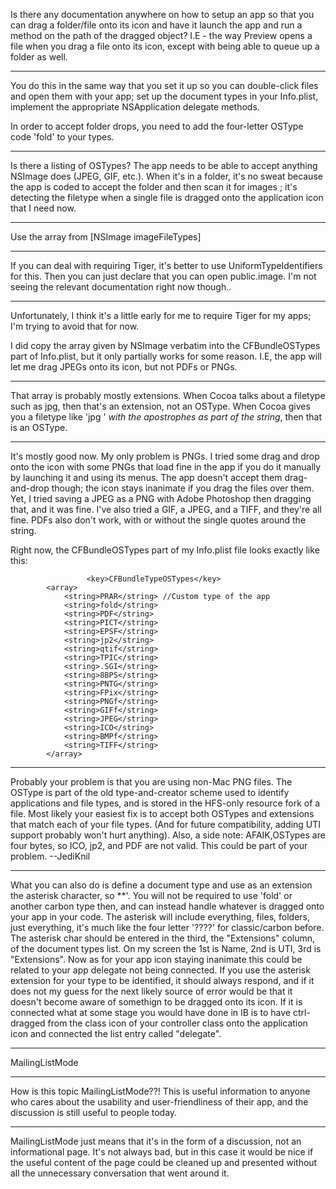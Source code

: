 

Is there any documentation anywhere on how to setup an app so that you can drag a folder/file onto its icon and have it launch the app and run a method on the path of the dragged object? I.E - the way Preview opens a file when you drag a file onto its icon, except with being able to queue up a folder as well.

----

You do this in the same way that you set it up so you can double-click files and open them with your app; set up the document types in your Info.plist, implement the appropriate NSApplication delegate methods.

In order to accept folder drops, you need to add the four-letter OSType code 'fold' to your types.

----

Is there a listing of OSTypes? The app needs to be able to accept anything NSImage does (JPEG, GIF, etc.). When it's in a folder, it's no sweat because the app is coded to accept the folder and then scan it for images ; it's detecting the filetype when a single file is dragged onto the application icon that I need now.

----

Use the array from     [NSImage imageFileTypes]

---- 

If you can deal with requiring Tiger, it's better to use UniformTypeIdentifiers for this.  Then you can just declare that you can open     public.image.  I'm not seeing the relevant documentation right now though..

----

Unfortunately, I think it's a little early for me to require Tiger for my apps; I'm trying to avoid that for now.

I did copy the array given by NSImage verbatim into the CFBundleOSTypes part of Info.plist, but it only partially works for some reason. I.E, the app will let me drag JPEGs onto its icon, but not PDFs or PNGs.

----

That array is probably mostly extensions. When Cocoa talks about a filetype such as     jpg, then that's an extension, not an OSType. When Cocoa gives you a filetype like     'jpg ' *with the apostrophes as part of the string*, then that is an OSType.

----

It's mostly good now. My only problem is PNGs. I tried some drag and drop onto the icon with some PNGs that load fine in the app if you do it manually by launching it and using its menus. The app doesn't accept them drag-and-drop though; the icon stays inanimate if you drag the files over them. Yet, I tried saving a JPEG as a PNG with Adobe Photoshop then dragging that, and it was fine. I've also tried a GIF, a JPEG, and a TIFF, and they're all fine. PDFs also don't work, with or without the single quotes around the string.

Right now, the CFBundleOSTypes part of my Info.plist file looks exactly like this:
    
                     <key>CFBundleTypeOSTypes</key>
			<array>
				<string>PRAR</string> //Custom type of the app
				<string>fold</string>
				<string>PDF</string>
				<string>PICT</string> 
				<string>EPSF</string>
				<string>jp2</string>
				<string>qtif</string>
				<string>TPIC</string>
				<string>.SGI</string>
				<string>8BPS</string>
				<string>PNTG</string>
				<string>FPix</string> 
				<string>PNGf</string> 
				<string>GIFf</string>  
				<string>JPEG</string> 
				<string>ICO</string>  
				<string>BMPf</string> 
				<string>TIFF</string> 
			</array>

----
Probably your problem is that you are using non-Mac PNG files. The OSType is part of the old type-and-creator scheme used to identify applications and file types, and is stored in the HFS-only resource fork of a file. Most likely your easiest fix is to accept both OSType<nowiki/>s and extensions that match each of your file types. (And for future compatibility, adding UTI support probably won't hurt anything). Also, a side note: AFAIK,OSTypes are four bytes, so ICO, jp2, and PDF are not valid. This could be part of your problem. --JediKnil

---- 

What you can also do is define a document type and use as an extension the asterisk character, so **'. You will not be required to use 'fold' or another carbon type then, and can instead handle whatever is dragged onto your app in your code. The asterisk will include everything, files, folders, just everything, it's much like the four letter '????' for classic/carbon before. The asterisk char should be entered in the third, the "Extensions" column, of the document types list. On my screen the 1st is Name, 2nd is UTI, 3rd is "Extensions".
Now as for your app icon staying inanimate this could be related to your app delegate not being connected. If you use the asterisk extension for your type to be identified, it should always respond, and if it does not my guess for the next likely source of error would be that it doesn't become aware of somethign to be dragged onto its icon. If it is connected what at some stage you would have done in IB is to have ctrl-dragged from the class icon of your controller class onto the application icon and connected the list entry called "delegate".

---- 

MailingListMode

----

How is this topic MailingListMode??! This is useful information to anyone who cares about the usability and user-friendliness of their app, and the discussion is still useful to people today.

----

MailingListMode just means that it's in the form of a discussion, not an informational page. It's not always bad, but in this case it would be nice if the useful content of the page could be cleaned up and presented without all the unnecessary conversation that went around it.
